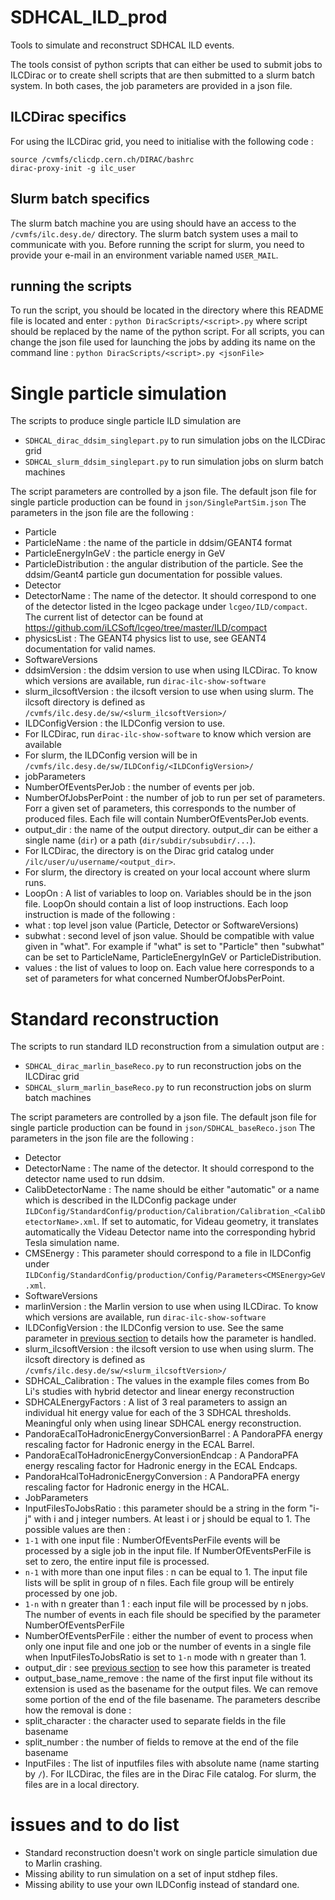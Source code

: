# SDHCAL_ILD_prod
Tools to simulate and reconstruct SDHCAL ILD events. 

The tools consist of python scripts that can either be used to submit jobs to ILCDirac or to create shell scripts that are then submitted to a slurm batch system.
In both cases, the job parameters are provided in a json file. 

## ILCDirac specifics
For using the ILCDirac grid, you need to initialise with the following code :
```
source /cvmfs/clicdp.cern.ch/DIRAC/bashrc
dirac-proxy-init -g ilc_user
```
## Slurm batch specifics
The slurm batch machine you are using should have an access to the `/cvmfs/ilc.desy.de/` directory.
The slurm batch system uses a mail to communicate with you. Before running the script for slurm, you need to provide your e-mail in an environment variable named `USER_MAIL`.

## running the scripts
To run the script, you should be located in the directory where this README file is located and enter : `python DiracScripts/<script>.py` where script should be replaced by the name of the python script.
For all scripts, you can change the json file used for launching the jobs by adding its name on the command line : `python DiracScripts/<script>.py <jsonFile>` 

# Single particle simulation 
The scripts to produce single particle ILD simulation are 
* `SDHCAL_dirac_ddsim_singlepart.py` to run simulation jobs on the ILCDirac grid
* `SDHCAL_slurm_ddsim_singlepart.py` to run simulation jobs on slurm batch machines

The script parameters are controlled by a json file. The default json file for single particle production can be found in `json/SinglePartSim.json`
The parameters in the json file are the following :
* Particle
 * ParticleName : the name of the particle in ddsim/GEANT4 format
 * ParticleEnergyInGeV : the particle energy in GeV
 * ParticleDistribution : the angular distribution of the particle. See the ddsim/Geant4 particle gun documentation for possible values.
* Detector
 * DetectorName : The name of the detector. It should correspond to one of the detector listed in the lcgeo package under `lcgeo/ILD/compact`. The current list of detector can be found at https://github.com/iLCSoft/lcgeo/tree/master/ILD/compact
 * physicsList : The GEANT4 physics list to use, see GEANT4 documentation for valid names.
* SoftwareVersions
 * ddsimVersion : the ddsim version to use when using ILCDirac. To know which versions are available, run `dirac-ilc-show-software`
 * slurm\_ilcsoftVersion : the ilcsoft version to use when using slurm. The ilcsoft directory is defined as `/cvmfs/ilc.desy.de/sw/<slurm_ilcsoftVersion>/`
 * ILDConfigVersion : the ILDConfig version to use.
  * For ILCDirac, run `dirac-ilc-show-software` to know which version are available
  * For slurm, the ILDConfig version will be in `/cvmfs/ilc.desy.de/sw/ILDConfig/<ILDConfigVersion>/`
* jobParameters
 * NumberOfEventsPerJob : the number of events per job.
 * NumberOfJobsPerPoint : the number of job to run per set of parameters. Forr a given set of parameters, this corresponds to the number of produced files. Each file will contain NumberOfEventsPerJob events.
 * output\_dir : the name of the output directory. output\_dir can be either a single name (`dir`) or a path (`dir/subdir/subsubdir/...`).
  * For ILCDirac, the directory is on the Dirac grid catalog under `/ilc/user/u/username/<output_dir>`. 
  * For slurm, the directory is created on your local account where slurm runs.
 * LoopOn : A list of variables to loop on. Variables should be in the json file. LoopOn should contain a list of loop instructions. Each loop instruction is made of the following :
  * what : top level json value (Particle, Detector or SoftwareVersions)
  * subwhat : second level of json value. Should be compatible with value given in "what". For example if "what" is set to "Particle" then "subwhat" can be set to ParticleName, ParticleEnergyInGeV or ParticleDistribution.
  * values : the list of values to loop on. Each value here corresponds to a set of parameters for what concerned NumberOfJobsPerPoint.

# Standard reconstruction
The scripts to run standard ILD reconstruction from a simulation output are :
* `SDHCAL_dirac_marlin_baseReco.py` to run reconstruction jobs on the ILCDirac grid
* `SDHCAL_slurm_marlin_baseReco.py` to run reconstruction jobs on slurm batch machines

The script parameters are controlled by a json file. The default json file for single particle production can be found in `json/SDHCAL_baseReco.json`
The parameters in the json file are the following :
* Detector
 * DetectorName : The name of the detector. It should correspond to the detector name used to run ddsim.
 * CalibDetectorName : The name should be either "automatic" or a name which is described in the ILDConfig package under `ILDConfig/StandardConfig/production/Calibration/Calibration_<CalibDetectorName>.xml`. If set to automatic, for Videau geometry, it translates automatically the Videau Detector name into the corresponding hybrid Tesla simulation name.
 * CMSEnergy : This parameter should correspond to a file in ILDConfig under `ILDConfig/StandardConfig/production/Config/Parameters<CMSEnergy>GeV.xml`. 
* SoftwareVersions 
 * marlinVersion : the Marlin version to use when using ILCDirac. To know which versions are available, run `dirac-ilc-show-software`
 * ILDConfigVersion : the ILDConfig version to use. See the same parameter in [previous section](https://github.com/SDHCAL/SDHCAL_ILD_prod#single-particle-simulation) to details how the parameter is handled.
 * slurm\_ilcsoftVersion : the ilcsoft version to use when using slurm. The ilcsoft directory is defined as `/cvmfs/ilc.desy.de/sw/<slurm_ilcsoftVersion>/`
* SDHCAL_Calibration : The values in the example files comes from Bo Li's studies with hybrid detector and linear energy reconstruction
 * SDHCALEnergyFactors : A list of 3 real parameters to assign an individual hit energy value for each of the 3 SDHCAL thresholds. Meaningful only when using linear SDHCAL energy reconstruction.
 * PandoraEcalToHadronicEnergyConversionBarrel : A PandoraPFA energy rescaling factor for Hadronic energy in the ECAL Barrel.
 * PandoraEcalToHadronicEnergyConversionEndcap : A PandoraPFA energy rescaling factor for Hadronic energy in the ECAL Endcaps.
 * PandoraHcalToHadronicEnergyConversion : A PandoraPFA energy rescaling factor for Hadronic energy in the HCAL.
* JobParameters
 * InputFilesToJobsRatio : this parameter should be a string in the form "i-j" with i and j integer numbers. At least i or j should be equal to 1. The possible values are then :
  * `1-1` with one input file : NumberOfEventsPerFile events will be processed by a sigle job in the input file. If NumberOfEventsPerFile is set to zero, the entire input file is processed.
  * `n-1` with more than one input files : n can be equal to 1. The input file lists will be split in group of n files. Each file group will be entirely processed by one job.
  * `1-n` with n greater than 1 : each input file will be processed by n jobs. The number of events in each file should be specified by the parameter NumberOfEventsPerFile
 * NumberOfEventsPerFile : either the number of event to process when only one input file and one job or the number of events in a single file when InputFilesToJobsRatio is set to `1-n` mode with n greater than 1.
 * output\_dir : see [previous section](https://github.com/SDHCAL/SDHCAL_ILD_prod#single-particle-simulation) to see how this parameter is treated
 * output\_base\_name\_remove : the name of the first input file without its extension is used as the basename for the output files. We can remove some portion of the end of the file basename. The parameters describe how the removal is done :
  * split\_character : the character used to separate fields in the file basename
  * split\_number : the number of fields to remove at the end of the file basename
 * InputFiles : The list of inputfiles files with absolute name (name starting by `/`). For ILCDirac, the files are in the Dirac File catalog. For slurm, the files are in a local directory.
 
# issues and to do list
* Standard reconstruction doesn't work on single particle simulation due to Marlin crashing.
* Missing ability to run simulation on a set of input stdhep files.
* Missing ability to use your own ILDConfig instead of standard one.


